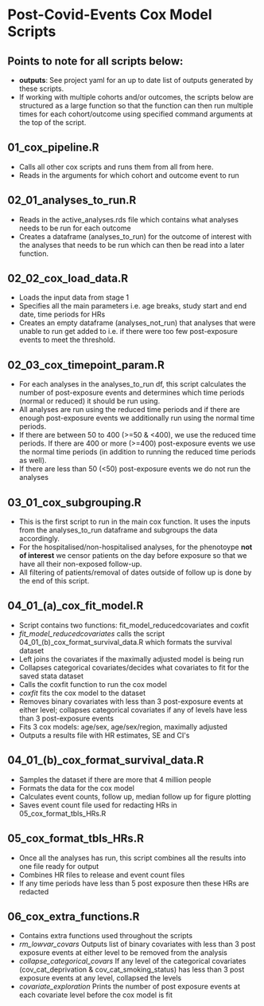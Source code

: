 # Post-Covid-Events Cox Model Scripts

## Points to note for all scripts below:
* **outputs**: See project yaml for an up to date list of outputs generated by these scripts.
* If working with multiple cohorts and/or outcomes, the scripts below are structured as a large function so that the function can then run multiple times for each cohort/outcome using specified command arguments at the top of the script. 

## 01_cox_pipeline.R
* Calls all  other cox scripts and runs them from all from here.
* Reads in the arguments for which cohort and outcome event to run

## 02_01_analyses_to_run.R
* Reads in the active_analyses.rds file which contains what analyses needs to be run for each outcome
* Creates a dataframe (analyses_to_run) for the outcome of interest with the analyses that needs to be run which can then be read into a later function.

## 02_02_cox_load_data.R
* Loads the input data from stage 1
* Specifies all the main parameters i.e. age breaks, study start and end date, time periods for HRs
* Creates an empty dataframe (analyses_not_run) that analyses that were unable to run get added to i.e. if there were too few post-exposure events to meet the threshold.

## 02_03_cox_timepoint_param.R
* For each analyses in the analyses_to_run df, this script calculates the number of post-exposure events and determines which time periods (normal or reduced) it should be run using. 
* All analyses are run using the reduced time periods and if there are enough post-exposure events we additionally run using the normal time periods.
* If there are between 50 to 400 (>=50 & <400), we use the reduced time periods. If there are 400 or more (>=400) post-exposure events we use the normal time periods (in addition to running the reduced time periods as well).
* If there are less than 50 (<50) post-exposure events we do not run the analyses 

## 03_01_cox_subgrouping.R
* This is the first script to run in the main cox function. It uses the inputs from the analyses_to_run dataframe and subgroups the data accordingly.
* For the hospitalised/non-hospitalised analyses, for the phenotoype **not of interest** we censor patients on the day before exposure so that we have all their non-exposed follow-up.
* All filtering of patients/removal of dates outside of follow up is done by the end of this script.

## 04_01_(a)_cox_fit_model.R
* Script contains two functions: fit_model_reducedcovariates and coxfit
* *fit_model_reducedcovariates* calls the script 04_01_(b)_cox_format_survival_data.R which formats the survival dataset
* Left joins the covariates if the maximally adjusted model is being run
* Collapses categorical covariates/decides what covariates to fit for the saved stata dataset
* Calls the coxfit function to run the cox model
* *coxfit* fits the cox model to the dataset
* Removes binary covariates with less than 3 post-exposure events at either level; collapses categorical covariates if any of levels have less than 3 post-exposure events 
* Fits 3 cox models: age/sex, age/sex/region, maximally adjusted
* Outputs a results file with HR estimates, SE and CI's


## 04_01_(b)_cox_format_survival_data.R
* Samples the dataset if there are more that 4 million people
* Formats the data for the cox model
* Calculates event counts, follow up, median follow up for figure plotting
* Saves event count file used for redacting HRs in 05_cox_format_tbls_HRs.R

## 05_cox_format_tbls_HRs.R
* Once all the analyses has run, this script combines all the results into one file ready for output
* Combines HR files to release and event count files
* If any time periods have less than 5 post exposure then these HRs are redacted

## 06_cox_extra_functions.R
* Contains extra functions used throughout the scripts
* *rm_lowvar_covars* Outputs list of binary covariates with less than 3 post exposure events at either level to be removed from the analysis 
* *collapse_categorical_covars* If any level of the categorical covariates (cov_cat_deprivation & cov_cat_smoking_status) has less than 3 post exposure events at any level, collapsed the levels
* *covariate_exploration* Prints the number of post exposure events at each covariate level before the cox model is fit 

